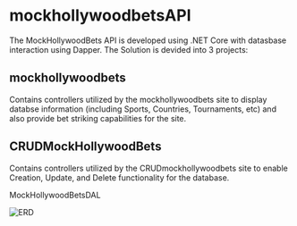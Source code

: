 # mockhollywoodbetsAPI

The MockHollywoodBets API is developed using .NET Core with datasbase interaction using Dapper. The Solution is devided into 3 projects:

## mockhollywoodbets

Contains controllers utilized by the mockhollywoodbets site to display databse information (including Sports, Countries, Tournaments, etc) and also provide bet striking capabilities for the site.



## CRUDMockHollywoodBets

Contains controllers utilized by the CRUDmockhollywoodbets site to enable Creation, Update, and Delete functionality for the database.

MockHollywoodBetsDAL


![ERD](https://user-images.githubusercontent.com/57814467/88640746-975c6580-d0be-11ea-8bc0-561fe13e0006.png)
